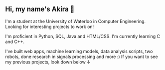 ## Hi, my name's Akira 👋

I'm a student at the University of Waterloo in Computer Engineering. Looking for interesting projects to work on!

I'm proficient in Python, SQL, Java and HTML/CSS. I'm currently learning C and C++.

I've built web apps, machine learning models, data analysis scripts, two robots, done research in signals processing and more :) If you want to see my previous projects, look down below &#8595;

<!--
**AkiraY1/AkiraY1** is a ✨ _special_ ✨ repository because its `README.md` (this file) appears on your GitHub profile.

Here are some ideas to get you started:

- 🔭 I’m currently working on ...
- 🌱 I’m currently learning ...
- 👯 I’m looking to collaborate on ...
- 🤔 I’m looking for help with ...
- 💬 Ask me about ...
- 📫 How to reach me: ...
- 😄 Pronouns: ...
- ⚡ Fun fact: ...
-->
